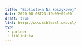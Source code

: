 ```yaml
---
title: "Biblioteka Na Koszykowej"
date: 2020-08-08T23:19:09+02:00
draft: true
link: http://www.biblpubl.waw.pl/
typ:
 - partner
 - biblioteka
---
```

